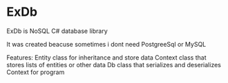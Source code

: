 # ExDb

ExDb is NoSQL C# database library

It was created beacuse sometimes i dont need PostgreeSql or MySQL

Features:
Entity class for inheritance and store data
Context class that stores lists of entities or other data
Db class that serializes and deserializes Context for program

